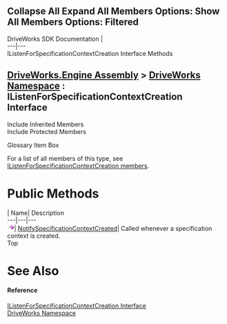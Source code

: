 Collapse All Expand All Members Options: Show All  Members Options: Filtered   
---  
DriveWorks SDK Documentation  |   
---|---  
IListenForSpecificationContextCreation Interface Methods   
  
[DriveWorks.Engine Assembly](topic2156.md) > [DriveWorks Namespace](topic2159.md) : IListenForSpecificationContextCreation Interface  
---  
  
Include Inherited Members    
Include Protected Members    


Glossary Item Box

For a list of all members of this type, see [IListenForSpecificationContextCreation members](topic2244.md).

# Public Methods

| Name| Description  
---|---|---  
![ Method](dotnetimages/Method.gif)| [NotifySpecificationContextCreated](topic2248.md)| Called whenever a specification context is created.   
Top

# See Also

#### Reference

[IListenForSpecificationContextCreation Interface](topic2243.md)   
[DriveWorks Namespace](topic2159.md)



